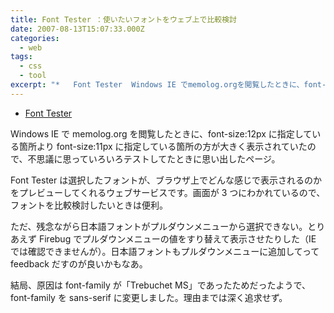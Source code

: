 ```yaml
---
title: Font Tester ：使いたいフォントをウェブ上で比較検討
date: 2007-08-13T15:07:33.000Z
categories:
  - web
tags:
  - css
  - tool
excerpt: "*   Font Tester  Windows IE でmemolog.orgを閲覧したときに、font-size:12pxに指定している箇所よりfont-size:11pxに指定している箇所の方が大きく表示されていたので、不思議に思っていろいろテストしてたときに思い出したページ。"
---
```


- [Font Tester](http://www.fonttester.com/)

Windows IE で memolog.org を閲覧したときに、font-size:12px に指定している箇所より font-size:11px に指定している箇所の方が大きく表示されていたので、不思議に思っていろいろテストしてたときに思い出したページ。

Font Tester は選択したフォントが、ブラウザ上でどんな感じで表示されるのかをプレビューしてくれるウェブサービスです。画面が 3 つにわかれているので、フォントを比較検討したいときは便利。

ただ、残念ながら日本語フォントがプルダウンメニューから選択できない。とりあえず Firebug でプルダウンメニューの値をすり替えて表示させたりした（IE では確認できませんが）。日本語フォントもプルダウンメニューに追加してって feedback だすのが良いかもなあ。

結局、原因は font-family が「Trebuchet MS」であったためだったようで、font-family を sans-serif に変更しました。理由までは深く追求せず。

